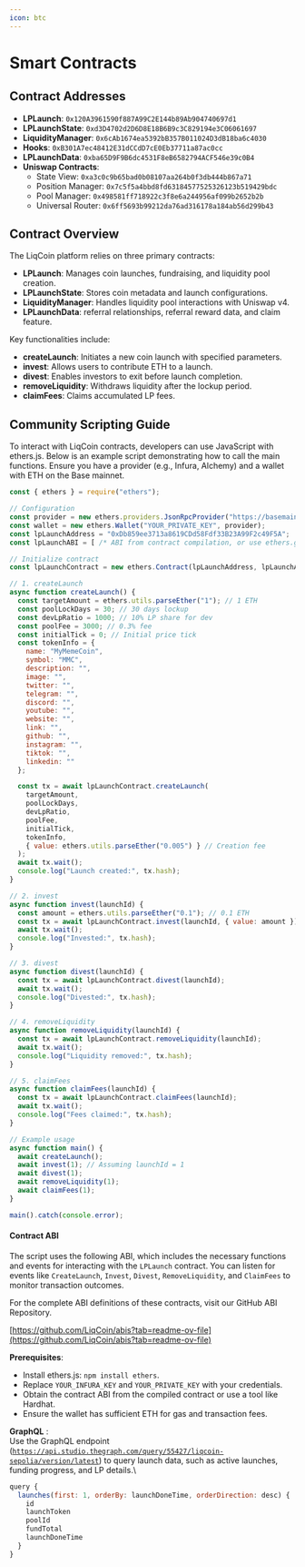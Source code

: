 ```yaml
---
icon: btc
---
```


# Smart Contracts

## Contract Addresses

* **LPLaunch**: `0x120A3961590f887A99C2E144b89Ab904740697d1`
* **LPLaunchState**: `0xd3D4702d2D6D8E18B6B9c3C829194e3C06061697`
* **LiquidityManager**: `0x6cAb1674ea5392bB357B011024D3dB18ba6c4030`
* **Hooks**: `0xB301A7ec48412E31dCCdD7cE0Eb37711a87ac0cc`
* **LPLaunchData**: `0xba65D9F9B6dc4531F8eB6582794ACF546e39c0B4`
* **Uniswap Contracts**:
  * State View: `0xa3c0c9b65bad0b08107aa264b0f3db444b867a71`
  * Position Manager: `0x7c5f5a4bbd8fd63184577525326123b519429bdc`
  * Pool Manager: `0x498581ff718922c3f8e6a244956af099b2652b2b`
  * Universal Router: `0x6ff5693b99212da76ad316178a184ab56d299b43`

## Contract Overview

The LiqCoin platform relies on three primary contracts:

* **LPLaunch**: Manages coin launches, fundraising, and liquidity pool creation.
* **LPLaunchState**: Stores coin metadata and launch configurations.
* **LiquidityManager**: Handles liquidity pool interactions with Uniswap v4.
* **LPLaunchData**: referral relationships, referral reward data, and claim feature.

Key functionalities include:

* **createLaunch**: Initiates a new coin launch with specified parameters.
* **invest**: Allows users to contribute ETH to a launch.
* **divest**: Enables investors to exit before launch completion.
* **removeLiquidity**: Withdraws liquidity after the lockup period.
* **claimFees**: Claims accumulated LP fees.

## Community Scripting Guide

To interact with LiqCoin contracts, developers can use JavaScript with ethers.js. Below is an example script demonstrating how to call the main functions. Ensure you have a provider (e.g., Infura, Alchemy) and a wallet with ETH on the Base mainnet.

```javascript
const { ethers } = require("ethers");

// Configuration
const provider = new ethers.providers.JsonRpcProvider("https://basemain.infura.io/v3/YOUR_INFURA_KEY");
const wallet = new ethers.Wallet("YOUR_PRIVATE_KEY", provider);
const lpLaunchAddress = "0xDb859ee3713a8619CDd58Fdf33B23A99F2c49F5A";
const lpLaunchABI = [ /* ABI from contract compilation, or use ethers.getContractAt */ ];

// Initialize contract
const lpLaunchContract = new ethers.Contract(lpLaunchAddress, lpLaunchABI, wallet);

// 1. createLaunch
async function createLaunch() {
  const targetAmount = ethers.utils.parseEther("1"); // 1 ETH
  const poolLockDays = 30; // 30 days lockup
  const devLpRatio = 1000; // 10% LP share for dev
  const poolFee = 3000; // 0.3% fee
  const initialTick = 0; // Initial price tick
  const tokenInfo = {
    name: "MyMemeCoin",
    symbol: "MMC",
    description: "",
    image: "",
    twitter: "",
    telegram: "",
    discord: "",
    youtube: "",
    website: "",
    link: "",
    github: "",
    instagram: "",
    tiktok: "",
    linkedin: ""
  };

  const tx = await lpLaunchContract.createLaunch(
    targetAmount,
    poolLockDays,
    devLpRatio,
    poolFee,
    initialTick,
    tokenInfo,
    { value: ethers.utils.parseEther("0.005") } // Creation fee
  );
  await tx.wait();
  console.log("Launch created:", tx.hash);
}

// 2. invest
async function invest(launchId) {
  const amount = ethers.utils.parseEther("0.1"); // 0.1 ETH
  const tx = await lpLaunchContract.invest(launchId, { value: amount });
  await tx.wait();
  console.log("Invested:", tx.hash);
}

// 3. divest
async function divest(launchId) {
  const tx = await lpLaunchContract.divest(launchId);
  await tx.wait();
  console.log("Divested:", tx.hash);
}

// 4. removeLiquidity
async function removeLiquidity(launchId) {
  const tx = await lpLaunchContract.removeLiquidity(launchId);
  await tx.wait();
  console.log("Liquidity removed:", tx.hash);
}

// 5. claimFees
async function claimFees(launchId) {
  const tx = await lpLaunchContract.claimFees(launchId);
  await tx.wait();
  console.log("Fees claimed:", tx.hash);
}

// Example usage
async function main() {
  await createLaunch();
  await invest(1); // Assuming launchId = 1
  await divest(1);
  await removeLiquidity(1);
  await claimFees(1);
}

main().catch(console.error);
```

#### Contract ABI

The script uses the following ABI, which includes the necessary functions and events for interacting with the `LPLaunch` contract. You can listen for events like `CreateLaunch`, `Invest`, `Divest`, `RemoveLiquidity`, and `ClaimFees` to monitor transaction outcomes.

For the complete ABI definitions of these contracts, visit our GitHub ABI Repository.

[https://github.com/LiqCoin/abis?tab=readme-ov-file](https://github.com/LiqCoin/abis?tab=readme-ov-file)

**Prerequisites**:

* Install ethers.js: `npm install ethers`.
* Replace `YOUR_INFURA_KEY` and `YOUR_PRIVATE_KEY` with your credentials.
* Obtain the contract ABI from the compiled contract or use a tool like Hardhat.
* Ensure the wallet has sufficient ETH for gas and transaction fees.

**GraphQL** : \
Use the GraphQL endpoint ([`https://api.studio.thegraph.com/query/55427/liqcoin-sepolia/version/latest`](https://api.studio.thegraph.com/query/55427/liqcoin-base-main/version/latest)) to query launch data, such as active launches, funding progress, and LP details.\


```javascript
query {
  launches(first: 1, orderBy: launchDoneTime, orderDirection: desc) {
    id
    launchToken
    poolId
    fundTotal
    launchDoneTime
  }
}
```

